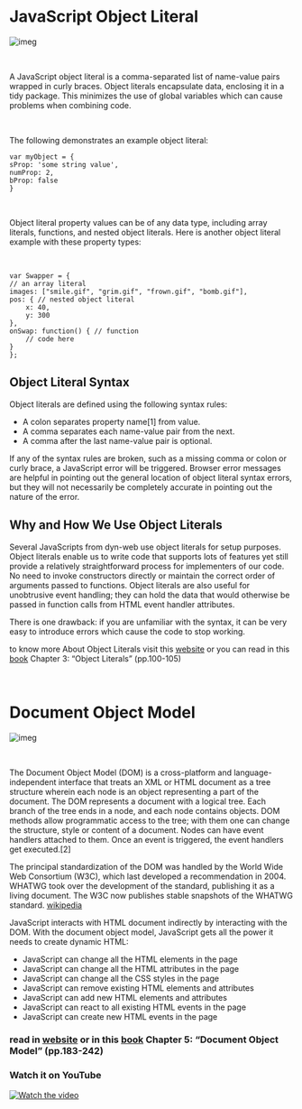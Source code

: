 # JavaScript Object Literal

![imeg](https://miro.medium.com/max/700/1*gslNlU_BKtZuSyjLMbmp7Q.png)
<p>&nbsp;</p>
A JavaScript object literal is a comma-separated list of name-value pairs wrapped in curly braces. Object literals encapsulate data, enclosing it in a tidy package. This minimizes the use of global variables which can cause problems when combining code.

<p>&nbsp;</p>

The following demonstrates an example object literal:


    var myObject = { 
    sProp: 'some string value', 
    numProp: 2,
    bProp: false 
    }
<p>&nbsp;</p>
Object literal property values can be of any data type, including array literals, functions, and nested object literals. Here is another object literal example with these property types:
<p>&nbsp;</p>

    var Swapper = {
    // an array literal
    images: ["smile.gif", "grim.gif", "frown.gif", "bomb.gif"],
    pos: { // nested object literal
        x: 40,
        y: 300
    },
    onSwap: function() { // function
        // code here
    }
    };

## Object Literal Syntax
Object literals are defined using the following syntax rules:

- A colon separates property name[1] from value.
- A comma separates each name-value pair from the next.
- A comma after the last name-value pair is optional.&nbsp;

If any of the syntax rules are broken, such as a missing comma or colon or curly brace, a JavaScript error will be triggered. Browser error messages are helpful in pointing out the general location of object literal syntax errors, but they will not necessarily be completely accurate in pointing out the nature of the error.

## Why and How We Use Object Literals
Several JavaScripts from dyn-web use object literals for setup purposes. Object literals enable us to write code that supports lots of features yet still provide a relatively straightforward process for implementers of our code. No need to invoke constructors directly or maintain the correct order of arguments passed to functions. Object literals are also useful for unobtrusive event handling; they can hold the data that would otherwise be passed in function calls from HTML event handler attributes.&nbsp;

There is one drawback: if you are unfamiliar with the syntax, it can be very easy to introduce errors which cause the code to stop working.

to know more About Object Literals visit this [website](https://www.dyn-web.com/tutorials/object-literal/) or you can read in this [book](https://drive.google.com/file/d/1YNO7ocwvAdu3q2WFqgY3m5QTxxNaY_c4/view?usp=sharing) Chapter 3: “Object Literals” (pp.100-105)
<p>&nbsp;</p>

# Document Object Model

![imeg](https://simplesnippets.tech/wp-content/uploads/2018/10/what-is-document-object-model-in-JS-featured-image.jpg)
<p>&nbsp;</p>
The Document Object Model (DOM) is a cross-platform and language-independent interface that treats an XML or HTML document as a tree structure wherein each node is an object representing a part of the document. The DOM represents a document with a logical tree. Each branch of the tree ends in a node, and each node contains objects. DOM methods allow programmatic access to the tree; with them one can change the structure, style or content of a document. Nodes can have event handlers attached to them. Once an event is triggered, the event handlers get executed.[2]

The principal standardization of the DOM was handled by the World Wide Web Consortium (W3C), which last developed a recommendation in 2004. WHATWG took over the development of the standard, publishing it as a living document. The W3C now publishes stable snapshots of the WHATWG standard.
[wikipedia](https://en.wikipedia.org/wiki/Document_Object_Model#:~:text=The%20Document%20Object%20Model%20DOM,document%20with%20a%20logical%20tree.)

JavaScript interacts with HTML document indirectly by interacting with the DOM. With the document object model, JavaScript gets all the power it needs to create dynamic HTML:

- JavaScript can change all the HTML elements in the page
- JavaScript can change all the HTML attributes in the page
- JavaScript can change all the CSS styles in the page
- JavaScript can remove existing HTML elements and attributes
- JavaScript can add new HTML elements and attributes
- JavaScript can react to all existing HTML events in the page
- JavaScript can create new HTML events in the page


### read in [website](https://simplesnippets.tech/what-is-document-object-modeldom-how-js-interacts-with-dom/) or in this [book](https://drive.google.com/file/d/1YNO7ocwvAdu3q2WFqgY3m5QTxxNaY_c4/view?usp=sharing) Chapter 5: “Document Object Model” (pp.183-242)
### Watch it on YouTube
[![Watch the video](https://i.ytimg.com/vi_webp/_GxpmQ54aqg/sddefault.webp)](https://www.youtube.com/watch?v=_GxpmQ54aqg)
